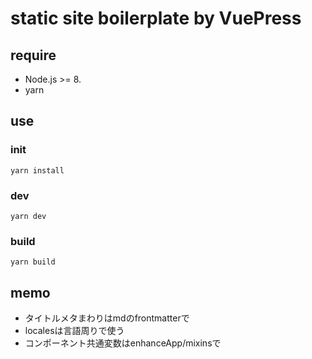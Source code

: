 # static site boilerplate by VuePress

## require
- Node.js >= 8.
- yarn

## use

### init

```
yarn install
```

### dev

```
yarn dev
```

### build

```
yarn build
```

## memo

- タイトルメタまわりはmdのfrontmatterで
- localesは言語周りで使う
- コンポーネント共通変数はenhanceApp/mixinsで

